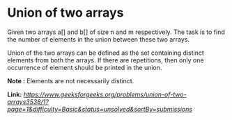 # Union of two arrays
Given two arrays a[] and b[] of size n and m respectively. The task is to find the number of elements in the union between these two arrays.  
  
Union of the two arrays can be defined as the set containing distinct elements from both the arrays. If there are repetitions, then only one occurrence of element should be printed in the union.  
  
**Note :** Elements are not necessarily distinct.  
  
**Link:** _https://www.geeksforgeeks.org/problems/union-of-two-arrays3538/1?page=1&difficulty=Basic&status=unsolved&sortBy=submissions_
